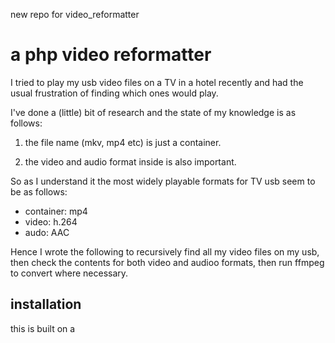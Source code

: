 new repo for video_reformatter

# a php video reformatter

I tried to play my usb video files on a TV in a hotel recently and had the usual frustration of finding which ones would play.

I've done a (little) bit of research and the state of my knowledge is as follows:

1) the file name (mkv, mp4 etc) is just a container.

2) the video and audio format inside is also important.

So as I understand it the most widely playable formats for TV usb seem to be as follows:

* container: mp4
* video: h.264
* audo: AAC

Hence I wrote the following to recursively find all my video files on my usb, then check the contents for both video and audioo formats, then run ffmpeg to convert where necessary.

## installation

this is built on a